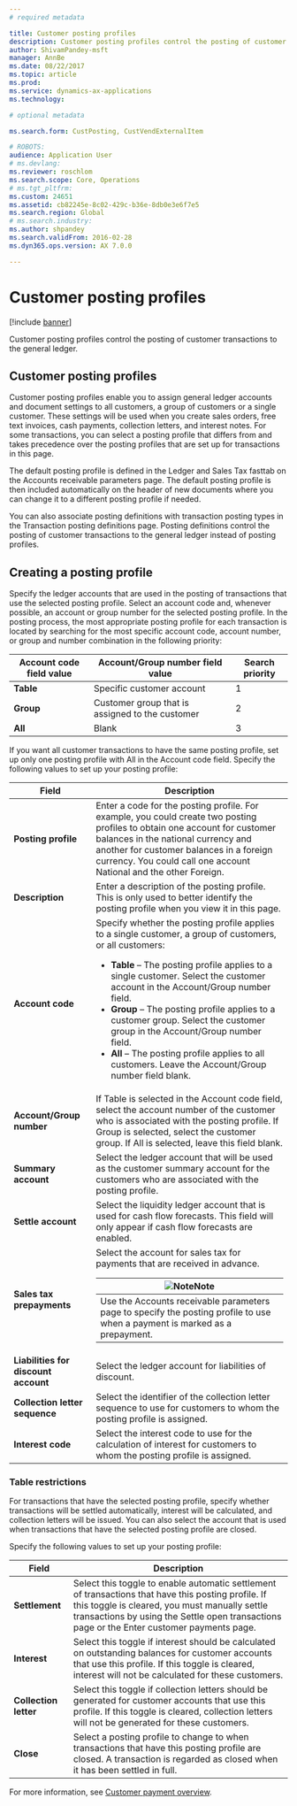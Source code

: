 ```yaml
---
# required metadata

title: Customer posting profiles
description: Customer posting profiles control the posting of customer transactions to the general ledger.
author: ShivamPandey-msft
manager: AnnBe
ms.date: 08/22/2017
ms.topic: article
ms.prod: 
ms.service: dynamics-ax-applications
ms.technology: 

# optional metadata

ms.search.form: CustPosting, CustVendExternalItem

# ROBOTS: 
audience: Application User
# ms.devlang: 
ms.reviewer: roschlom
ms.search.scope: Core, Operations
# ms.tgt_pltfrm: 
ms.custom: 24651
ms.assetid: cb82245e-8c02-429c-b36e-8db0e3e6f7e5
ms.search.region: Global
# ms.search.industry: 
ms.author: shpandey
ms.search.validFrom: 2016-02-28
ms.dyn365.ops.version: AX 7.0.0

---
```


# Customer posting profiles

[!include [banner](../includes/banner.md)]

Customer posting profiles control the posting of customer transactions to the general ledger.

Customer posting profiles
-------------------------

Customer posting profiles enable you to assign general ledger accounts and document settings to all customers, a group of customers or a single customer. These settings will be used when you create sales orders, free text invoices, cash payments, collection letters, and interest notes. For some transactions, you can select a posting profile that differs from and takes precedence over the posting profiles that are set up for transactions in this page. 

The default posting profile is defined in the Ledger and Sales Tax fasttab on the Accounts receivable parameters page. The default posting profile is then included automatically on the header of new documents where you can change it to a different posting profile if needed.

You can also associate posting definitions with transaction posting types in the Transaction posting definitions page. Posting definitions control the posting of customer transactions to the general ledger instead of posting profiles.

## Creating a posting profile
Specify the ledger accounts that are used in the posting of transactions that use the selected posting profile. Select an account code and, whenever possible, an account or group number for the selected posting profile. In the posting process, the most appropriate posting profile for each transaction is located by searching for the most specific account code, account number, or group and number combination in the following priority:

| **Account code** field value | **Account/Group number** field value            | Search priority |
|------------------------------|-------------------------------------------------|-----------------|
| **Table**                    | Specific customer account                       | 1               |
| **Group**                    | Customer group that is assigned to the customer | 2               |
| **All**                      | Blank                                           | 3               |

If you want all customer transactions to have the same posting profile, set up only one posting profile with All in the Account code field. Specify the following values to set up your posting profile:

<table>
<thead>
<tr class="header">
<th>Field</th>
<th>Description</th>
</tr>
</thead>
<tbody>
<tr class="odd">
<td><strong>Posting profile</strong></td>
<td>Enter a code for the posting profile. For example, you could create two posting profiles to obtain one account for customer balances in the national currency and another for customer balances in a foreign currency. You could call one account National and the other Foreign.</td>
</tr>
<tr class="even">
<td><strong>Description</strong></td>
<td>Enter a description of the posting profile. This is only used to better identify the posting profile when you view it in this page.</td>
</tr>
<tr class="odd">
<td><strong>Account code</strong></td>
<td>Specify whether the posting profile applies to a single customer, a group of customers, or all customers:
<ul>
<li><strong>Table</strong> – The posting profile applies to a single customer. Select the customer account in the Account/Group number field.</li>
<li><strong>Group</strong> – The posting profile applies to a customer group. Select the customer group in the Account/Group number field.</li>
<li><strong>All</strong> – The posting profile applies to all customers. Leave the Account/Group number field blank.</li>
</ul></td>
</tr>
<tr class="even">
<td><strong>Account/Group number</strong></td>
<td>If Table is selected in the Account code field, select the account number of the customer who is associated with the posting profile. If Group is selected, select the customer group. If All is selected, leave this field blank.</td>
</tr>
<tr class="odd">
<td><strong>Summary account</strong></td>
<td>Select the ledger account that will be used as the customer summary account for the customers who are associated with the posting profile.</td>
</tr>
<tr class="even">
<td><strong>Settle account</strong></td>
<td>Select the liquidity ledger account that is used for cash flow forecasts. This field will only appear if cash flow forecasts are enabled.</td>
</tr>
<tr class="odd">
<td><strong>Sales tax prepayments</strong></td>
<td>Select the account for sales tax for payments that are received in advance.
<div class="alert">
<table>
<thead>
<tr class="header">
<th><img src="https://i-technet.sec.s-msft.com/areas/global/content/clear.gif" title="Note" alt="Note" id="alert_note" class="cl_IC101471" /><strong>Note</strong></th>
</tr>
</thead>
<tbody>
<tr class="odd">
<td>Use the Accounts receivable parameters page to specify the posting profile to use when a payment is marked as a prepayment.</td>
</tr>
</tbody>
</table>
</div></td>
</tr>
<tr class="even">
<td><strong>Liabilities for discount account</strong></td>
<td>Select the ledger account for liabilities of discount.</td>
</tr>
<tr class="odd">
<td><strong>Collection letter sequence</strong></td>
<td>Select the identifier of the collection letter sequence to use for customers to whom the posting profile is assigned.</td>
</tr>
<tr class="even">
<td><strong>Interest code</strong></td>
<td>Select the interest code to use for the calculation of interest for customers to whom the posting profile is assigned.</td>
</tr>
</tbody>
</table>

### 

### **Table restrictions**

For transactions that have the selected posting profile, specify whether transactions will be settled automatically, interest will be calculated, and collection letters will be issued. You can also select the account that is used when transactions that have the selected posting profile are closed.

Specify the following values to set up your posting profile:

| Field                 | Description                                                                                                                                                                                                                                        |
|-----------------------|----------------------------------------------------------------------------------------------------------------------------------------------------------------------------------------------------------------------------------------------------|
| **Settlement**        | Select this toggle to enable automatic settlement of transactions that have this posting profile. If this toggle is cleared, you must manually settle transactions by using the Settle open transactions page or the Enter customer payments page. |
| **Interest**          | Select this toggle if interest should be calculated on outstanding balances for customer accounts that use this profile. If this toggle is cleared, interest will not be calculated for these customers.                                           |
| **Collection letter** | Select this toggle if collection letters should be generated for customer accounts that use this profile. If this toggle is cleared, collection letters will not be generated for these customers.                                                 |
| **Close**             | Select a posting profile to change to when transactions that have this posting profile are closed. A transaction is regarded as closed when it has been settled in full.                                                                           |



For more information, see [Customer payment overview](../cash-bank-management/tasks/customer-payment-overview.md).

